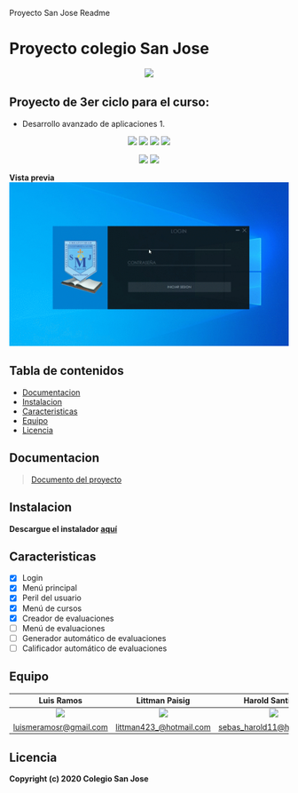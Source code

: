 Proyecto San Jose Readme

# Proyecto colegio San Jose
<div style="text-align:center">
<a href="http://www.colegioparroquialsanjose.edu.pe/">
<img src="http://www.colegioparroquialsanjose.edu.pe/images/img-presentacion.png"/>
</a>
</div>

## Proyecto de 3er ciclo para el curso:
- Desarrollo avanzado de aplicaciones 1.

<p align="center">
	<a href="https://travis-ci.org/github/luismeramosr/WAColegioSanJose">
	<img src="https://img.shields.io/travis/luismeramosr/ColegioSanJose?label=Test%20de%20compilaci%C3%B3n&logo=travis"></a>
	<a href="https://mit-license.org/"><img src="https://img.shields.io/github/license/luismeramosr/ColegioSanJose?color=blue&label=Licencia&logo=mit"></a>
	<img src="https://img.shields.io/badge/Windows%2010/8.1-10B1E7?logo=windows">
	<a href="https://github.com/luismeramosr/ColegioSanJose/graphs/contributors">
	<img src="https://img.shields.io/github/contributors/luismeramosr/ColegioSanJose?label=Contribuidores"></a>
</p>
<p align="center">
	<a href="https://github.com/luismeramosr/ColegioSanJose/releases/download/v0.1-alpha/ColegioSanJose.msi"><img src="https://img.shields.io/github/downloads/luismeramosr/ColegioSanJose/total?label=Descargas"></a>
	<img src="https://img.shields.io/github/v/release/luismeramosr/ColegioSanJose?label=Versión">
</p>

**Vista previa**
![sanjose.gif](https://github.com/luismeramosr/ColegioSanJose/blob/master/ColegioSanJose/Resources/ProyectoColegioSanJose.gif?raw=true)


## Tabla de contenidos
- [Documentacion](#Documentacion)
- [Instalacion](#instalacion)
- [Caracteristicas](#caracteristicas)
- [Equipo](#equipo)
- [Licencia](#licencia)

## Documentacion
><a href="https://docs.google.com/document/d/1fHFgH3LgwUZgQ4Kbk0QfzBpFS2KAYDNKQZZ8rn1qh7U/edit?usp=sharing">Documento del proyecto</a>

## Instalacion
**Descargue el instalador <a href="https://github.com/luismeramosr/ColegioSanJose/releases/download/v0.1-alpha/ColegioSanJose.msi">aquí</a>**

## Caracteristicas
- [x] Login  
- [x] Menú principal
- [x] Peril del usuario
- [x] Menú de cursos
- [x] Creador de evaluaciones
- [ ] Menú de evaluaciones
- [ ] Generador automático de evaluaciones
- [ ] Calificador automático de evaluaciones

## Equipo

| **Luis Ramos** | **Littman Paisig** | **Harold Santiago** |
| :---: | :---: | :---: |
| <a href="https://github.com/luismeramosr" target="_blank"><img src="https://avatars0.githubusercontent.com/u/41213455?s=460&u=ced05e381e16af7ae38a32121adb2c5048911b6f&v=4" width="200"></a> | <a href="https://github.com/littman423" target="_blank"><img src="https://avatars3.githubusercontent.com/u/56094329?s=460&u=5bdde7303e06b07968b91e90225c70e050a71ade&v=4" width="200"></a> | <a href="https://github.com/Harold139" target="_blank"><img src="https://scontent.flim18-2.fna.fbcdn.net/v/t1.0-9/50889885_2462613983849139_2285634195948568576_o.jpg?_nc_cat=111&_nc_sid=09cbfe&_nc_ohc=qMH1OGEP88MAX_L2TkY&_nc_ht=scontent.flim18-2.fna&oh=69c49bff5cb4126f36be8e940b6fafff&oe=5F5B513A" width="200"></a> |
| luismeramosr@gmail.com | littman423_@hotmail.com | sebas_harold11@hotmail.com |

## Licencia
**Copyright (c) 2020 Colegio San Jose**

